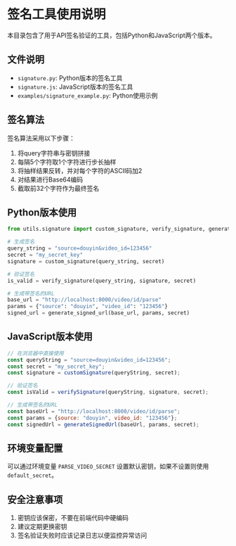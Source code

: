 # 签名工具使用说明

本目录包含了用于API签名验证的工具，包括Python和JavaScript两个版本。

## 文件说明

- `signature.py`: Python版本的签名工具
- `signature.js`: JavaScript版本的签名工具
- `examples/signature_example.py`: Python使用示例

## 签名算法

签名算法采用以下步骤：

1. 将query字符串与密钥拼接
2. 每隔5个字符取1个字符进行步长抽样
3. 将抽样结果反转，并对每个字符的ASCII码加2
4. 对结果进行Base64编码
5. 截取前32个字符作为最终签名

## Python版本使用

```python
from utils.signature import custom_signature, verify_signature, generate_signed_url

# 生成签名
query_string = "source=douyin&video_id=123456"
secret = "my_secret_key"
signature = custom_signature(query_string, secret)

# 验证签名
is_valid = verify_signature(query_string, signature, secret)

# 生成带签名的URL
base_url = "http://localhost:8000/video/id/parse"
params = {"source": "douyin", "video_id": "123456"}
signed_url = generate_signed_url(base_url, params, secret)
```

## JavaScript版本使用

```javascript
// 在浏览器中直接使用
const queryString = "source=douyin&video_id=123456";
const secret = "my_secret_key";
const signature = customSignature(queryString, secret);

// 验证签名
const isValid = verifySignature(queryString, signature, secret);

// 生成带签名的URL
const baseUrl = "http://localhost:8000/video/id/parse";
const params = {source: "douyin", video_id: "123456"};
const signedUrl = generateSignedUrl(baseUrl, params, secret);
```

## 环境变量配置

可以通过环境变量 `PARSE_VIDEO_SECRET` 设置默认密钥，如果不设置则使用 `default_secret`。

## 安全注意事项

1. 密钥应该保密，不要在前端代码中硬编码
2. 建议定期更换密钥
3. 签名验证失败时应该记录日志以便监控异常访问
